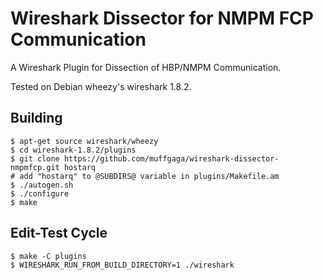 Wireshark Dissector for NMPM FCP Communication
==============================================

A Wireshark Plugin for Dissection of HBP/NMPM Communication.

Tested on Debian wheezy's wireshark 1.8.2.


Building
--------
    $ apt-get source wireshark/wheezy
    $ cd wireshark-1.8.2/plugins
    $ git clone https://github.com/muffgaga/wireshark-dissector-nmpmfcp.git hostarq
    # add "hostarq" to @SUBDIRS@ variable in plugins/Makefile.am
    $ ./autogen.sh
    $ ./configure
    $ make


Edit-Test Cycle
---------------
    $ make -C plugins
    $ WIRESHARK_RUN_FROM_BUILD_DIRECTORY=1 ./wireshark
